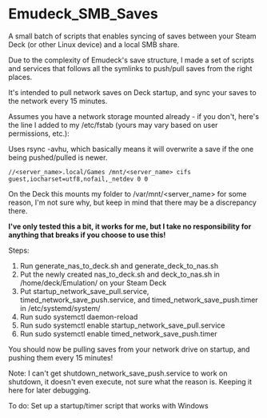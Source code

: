# Emudeck_SMB_Saves
A small batch of scripts that enables syncing of saves between your Steam Deck (or other Linux device) and a local SMB share.

Due to the complexity of Emudeck's save structure, I made a set of scripts and services that follows all the symlinks to push/pull saves from the right places.

It's intended to pull network saves on Deck startup, and sync your saves to the network every 15 minutes.

Assumes you have a network storage mounted already - if you don't, here's the line I added to my /etc/fstab (yours may vary based on user permissions, etc.):

Uses rsync -avhu, which basically means it will overwrite a save if the one being pushed/pulled is newer.

```
//<server_name>.local/Games /mnt/<server_name> cifs guest,iocharset=utf8,nofail,_netdev 0 0
```

On the Deck this mounts my folder to /var/mnt/<server_name> for some reason, I'm not sure why, but keep in mind that there may be a discrepancy there.

**I've only tested this a bit, it works for me, but I take no responsibility for anything that breaks if you choose to use this!**

Steps:

1. Run generate_nas_to_deck.sh and generate_deck_to_nas.sh
2. Put the newly created nas_to_deck.sh and deck_to_nas.sh in /home/deck/Emulation/ on your Steam Deck
3. Put startup_network_save_pull.service, timed_network_save_push.service, and timed_network_save_push.timer in /etc/systemd/system/
4. Run sudo systemctl daemon-reload
5. Run sudo systemctl enable startup_network_save_pull.service
6. Run sudo systemctl enable timed_network_save_push.timer

You should now be pulling saves from your network drive on startup, and pushing them every 15 minutes!

Note: I can't get shutdown_network_save_push.service to work on shutdown, it doesn't even execute, not sure what the reason is. Keeping it here for later debugging.

To do: Set up a startup/timer script that works with Windows
